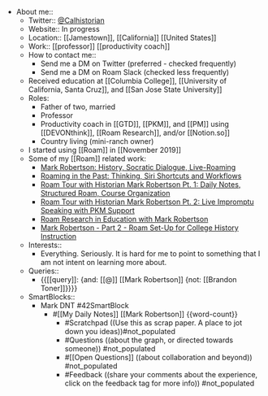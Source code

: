 - About me:: 
    - Twitter:: [@Calhistorian](https://www.twitter.com/calhistorian) 
    - Website:: In progress
    - Location:: [[Jamestown]], [[California]] [[United States]]
    - Work:: [[professor]] [[productivity coach]] 
    - How to contact me::
        - Send me a DM on Twitter (preferred - checked frequently)
        - Send me a DM on Roam Slack (checked less frequently)
    - Received education at [[Columbia College]], [[University of California, Santa Cruz]], and [[San Jose State University]]
    - Roles:
        - Father of two, married
        - Professor
        - Productivity coach in [[GTD]], [[PKM]], and [[PM]] using [[DEVONthink]], [[Roam Research]], and/or [[Notion.so]]
        - Country living (mini-ranch owner)
    - I started using [[Roam]] in [[November 2019]]
    - Some of my [[Roam]] related work:
        - [Mark Robertson: History, Socratic Dialogue, Live-Roaming](https://www.buzzsprout.com/1194506/4875515)
        - [Roaming in the Past: Thinking, Siri Shortcuts and Workflows](https://www.roambrain.com/roaming-in-the-past/)
        - [Roam Tour with Historian Mark Robertson Pt. 1: Daily Notes, Structured Roam, Course Organization](https://youtu.be/O3Chd8ECy2A)
        - [Roam Tour with Historian Mark Robertson Pt. 2: Live Impromptu Speaking with PKM Support](https://youtu.be/cO_z04mfG90)
        - [Roam Research in Education with Mark Robertson](https://youtu.be/bSbuOPgHL3E)
        - [Mark Robertson - Part 2 - Roam Set-Up for College History Instruction](https://youtu.be/_QJ6Nt2r_xg)
    - Interests::
        - Everything. Seriously. It is hard for me to point to something that I am not intent on learning more about. 
    - Queries::
        - {{[[query]]: {and: [[@]] [[Mark Robertson]] {not: [[Brandon Toner]]}}}}
    - SmartBlocks::
        - Mark DNT #42SmartBlock
            - #[[My Daily Notes]] [[Mark Robertson]] {{word-count}}
                - #Scratchpad ((Use this as scrap paper. A place to jot down you ideas))#not_populated
                - #Questions ((about the graph, or directed towards someone)) #not_populated
                - #[[Open Questions]] ((about collaboration and beyond)) #not_populated
                - #Feedback ((share your comments about the experience, click on the feedback tag for more info)) #not_populated
